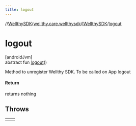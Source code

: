 ```yaml
---
title: logout
---
```

//[WellthySDK](../../../index.html)/[wellthy.care.wellthysdk](../index.html)/[IWellthySDK](index.html)/[logout](logout.html)



# logout



[androidJvm]\
abstract fun [logout](logout.html)()



Method to unregister Wellthy SDK. To be called on App logout



#### Return



returns nothing



## Throws


| | |
|---|---|
|  |  |



